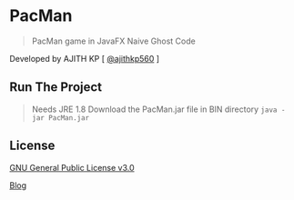 # PacMan

> PacMan game in JavaFX
> Naive Ghost Code

Developed by AJITH KP [ [@ajithkp560](https://fb.com/ajithkp560) ]

## Run The Project
> Needs JRE 1.8
> Download the PacMan.jar file in BIN directory
``
java -jar PacMan.jar
``

## License
[GNU General Public License v3.0](https://choosealicense.com/licenses/gpl-3.0/)

[Blog](http://www.terminalcoders.blogspot.com)
